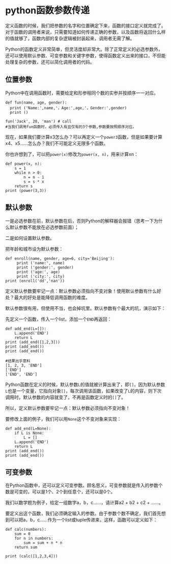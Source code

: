 # python函数参数传递

定义函数的时候，我们把参数的名字和位置确定下来，函数的接口定义就完成了。对于函数的调用者来说，只需要知道如何传递正确的参数，以及函数将返回什么样的值就够了，函数内部的复杂逻辑被封装起来，调用者无需了解。

Python的函数定义非常简单，但灵活度却非常大。除了正常定义的必选参数外，还可以使用默认参数、可变参数和关键字参数，使得函数定义出来的接口，不但能处理复杂的参数，还可以简化调用者的代码。

## 位置参数

Python中在调用函数时，需要给定和形参相同个数的实参并按顺序一一对应。

```
def fun(name, age, gender):
  print ('Name:',name,'，Age:',age,'，Gender:',gender)
  print ()

fun('Jack', 20, 'man') # call
#当我们调用fun函数时，必须传入有且仅有的3个参数,参数要按照顺序对应。
```

现在，如果我们要计算x3怎么办？可以再定义一个`power3`函数，但是如果要计算x4、x5……怎么办？我们不可能定义无限多个函数。

你也许想到了，可以把`power(x)`修改为`power(x, n)`，用来计算xn：

```
def power(x, n):
    s = 1
    while n > 0:
        n = n - 1
        s = s * x
    return s
print (power(3,3))
```

## 默认参数

一是必选参数在前，默认参数在后，否则Python的解释器会报错（思考一下为什么默认参数不能放在必选参数前面）；

二是如何设置默认参数。

把年龄和城市设为默认参数：

```
def enroll(name, gender, age=6, city='Beijing'):
     print ('name:', name)
     print ('gender:', gender)
     print ('age:', age)
     print ('city:', city)
print (enroll('dd','nan'))
```

定义默认参数要牢记一点：默认参数必须指向不变对象！使用默认参数有什么好处？最大的好处是能降低调用函数的难度。

默认参数很有用，但使用不当，也会掉坑里。默认参数有个最大的坑，演示如下：

先定义一个函数，传入一个list，添加一个`END`再返回：

```
def add_end(L=[]):
    L.append('END')
    return L
print (add_end([1,2,3]))
print (add_end())
print (add_end())

#结果出乎意料
[1, 2, 3, 'END']
['END']
['END', 'END']
```

Python函数在定义的时候，默认参数`L`的值就被计算出来了，即`[]`，因为默认参数`L`也是一个变量，它指向对象`[]`，每次调用该函数，如果改变了`L`的内容，则下次调用时，默认参数的内容就变了，不再是函数定义时的`[]`了。

所以，定义默认参数要牢记一点：默认参数必须指向不变对象！

要修改上面的例子，我们可以用`None`这个不变对象来实现：

```
def add_end(L=None):
    if L is None:
        L = []
    L.append('END')
    return L
print (add_end())
print (add_end())
```

## 可变参数

在Python函数中，还可以定义可变参数。顾名思义，可变参数就是传入的参数个数是可变的，可以是1个、2个到任意个，还可以是0个。

我们以数学题为例子，给定一组数字a，b，c……，请计算a2 + b2 + c2 + ……。

要定义出这个函数，我们必须确定输入的参数。由于参数个数不确定，我们首先想到可以把a，b，c……作为一个list或tuple传进来，这样，函数可以定义如下：



```
def calc(numbers):
    sum = 0
    for n in numbers:
        sum = sum + n * n
    return sum

print (calc([1,2,3,4]))

```



